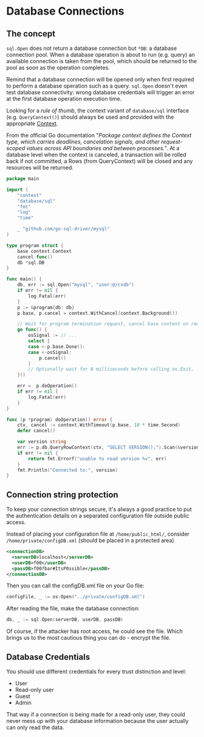 Database Connections
====================

## The concept

`sql.Open` does not return a database connection but `*DB`: a database
connection pool. When a database operation is about to run (e.g. query) an
available connection is taken from the pool, which should be returned to the
pool as soon as the operation completes.

Remind that a database connection will be opened only when first required to
perform a database operation such as a query.
`sql.Open` doesn't even test database connectivity: wrong database credentials
will trigger an error at the first database operation execution time.

Looking for a _rule of thumb_, the context variant of `database/sql` interface
(e.g. `QueryContext()`) should always be used and provided with the appropriate
[Context][3].

From the official Go documentation "_Package context defines the Context type,
which carries deadlines, cancelation signals, and other request-scoped values
across API boundaries and between processes._".
At a database level when the context is canceled, a transaction will be rolled
back if not committed, a Rows (from QueryContext) will be closed and any
resources will be returned.

```go
package main

import (
    "context"
    "database/sql"
    "fmt"
    "log"
    "time"

    _ "github.com/go-sql-driver/mysql"
)

type program struct {
    base context.Context
    cancel func()
    db *sql.DB
}

func main() {
    db, err := sql.Open("mysql", "user:@/cxdb")
    if err != nil {
        log.Fatal(err)
    }
    p := &program{db: db}
    p.base, p.cancel = context.WithCancel(context.Background())

    // Wait for program termination request, cancel base context on request.
    go func() {
        osSignal := // ...
        select {
        case <-p.base.Done():
        case <-osSignal:
            p.cancel()
        }
        // Optionally wait for N milliseconds before calling os.Exit.
    }()

    err =  p.doOperation()
    if err != nil {
        log.Fatal(err)
    }
}

func (p *program) doOperation() error {
    ctx, cancel := context.WithTimeout(p.base, 10 * time.Second)
    defer cancel()

    var version string
    err := p.db.QueryRowContext(ctx, "SELECT VERSION();").Scan(&version)
    if err != nil {
        return fmt.Errorf("unable to read version %v", err)
    }
    fmt.Println("Connected to:", version)
}
```

## Connection string protection

To keep your connection strings secure, it's always a good practice to put the
authentication details on a separated configuration file outside public access.

Instead of placing your configuration file at `/home/public_html/`, consider
`/home/private/configDB.xml` (should be placed in a protected area)

```xml
<connectionDB>
  <serverDB>localhost</serverDB>
  <userDB>f00</userDB>
  <passDB>f00?bar#ItsP0ssible</passDB>
</connectionDB>
```

Then you can call the configDB.xml file on your Go file:

```go
configFile, _ := os.Open("../private/configDB.xml")
```

After reading the file, make the database connection:

```go
db, _ := sql.Open(serverDB, userDB, passDB)
```

Of course, if the attacker has root access, he could see the file. Which brings
us to the most cautious thing you can do - encrypt the file.

## Database Credentials

You should use different credentials for every trust distinction and level:

* User
* Read-only user
* Guest
* Admin

That way if a connection is being made for a read-only user, they could never
mess up with your database information because the user actually can only read
the data.

[1]: https://golang.org/pkg/database/sql/#DB.Close
[2]: ../error-handling-logging/README.md
[3]: https://golang.org/pkg/context/
